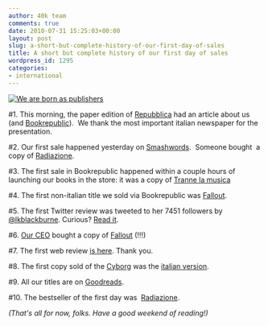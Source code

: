 ```yaml
---
author: 40k team
comments: true
date: 2010-07-31 15:25:03+00:00
layout: post
slug: a-short-but-complete-history-of-our-first-day-of-sales
title: A short but complete history of our first day of sales
wordpress_id: 1295
categories:
- international
---
```


[![We are born as publishers](http://www.40kbooks.com/wp-content/uploads/first.jpg)](http://twitter.com/40kBooks)


#1. This morning, the paper edition of [Repubblica](http://www.repubblica.it/) had an article about us (and [Bookrepublic](http://www.bookrepublic.it)).  We thank the most important italian newspaper for the presentation.




#2. Our first sale happened yesterday on [Smashwords](http://www.smashwords.com/profile/view/40kbooks).  Someone bought  a copy of [Radiazione](http://www.40kbooks.com/?page_id=133&category=14&product_id=26).




#3. The first sale in Bookrepublic happened within a couple hours of launching our books in the store: it was a copy of [Tranne la musica](http://www.40kbooks.com/?page_id=133&category=14&product_id=27)




#4. The first non-italian title we sold via Bookrepublic was [Fallout](http://www.40kbooks.com/?page_id=133&category=13&product_id=6).




#5. The first Twitter review was tweeted to her 7451 followers by [@lkblackburne](http://twitter.com/lkblackburne). Curious? [Read it](http://twitter.com/lkblackburne/status/19925205393).




#6. [Our CEO](http://twitter.com/Marco4623) bought a copy of [Fallout](http://www.40kbooks.com/?page_id=133&category=13&product_id=6) (!!!)




#7. The first web review [is here](http://phonkmeister.com/post/883482719/radiazione-di-j-appel-e-proprio-bello-non-son). Thank you.




#8. The first copy sold of the [Cyborg](http://www.40kbooks.com/?page_id=133&category=12&product_id=10) was the [italian version](http://www.40kbooks.com/?page_id=133&category=7&product_id=19).




#9. All our titles are on [Goodreads](http://www.goodreads.com/40kbooks ).




#10. The bestseller of the first day was  [Radiazione](http://www.40kbooks.com/?page_id=133&category=14&product_id=26).




_(That's all for now, folks. Have a good weekend of reading!)_
